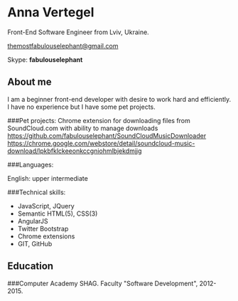 
Anna Vertegel 
================

Front-End Software Engineer from Lviv, Ukraine.

themostfabulouselephant@gmail.com

Skype: **fabulouselephant**

About me
-------------------

I am a beginner front-end developer with desire to work hard and efficiently. I have no experience but I have some pet projects. 

###Pet projects:
 Chrome extension for downloading files from SoundCloud.com with ability to manage downloads
 https://github.com/fabulouselephant/SoundCloudMusicDownloader
 https://chrome.google.com/webstore/detail/soundcloud-music-download/lpkbfklckeeonkccgniohmlbjekdmjjg

###Languages:

English: upper intermediate


###Technical skills:

- JavaScript, JQuery
- Semantic HTML(5), CSS(3)
- AngularJS
- Twitter Bootstrap
- Chrome extensions
- GIT, GitHub

Education
-------------

###Computer Academy SHAG.
Faculty "Software Development", 2012-2015.


